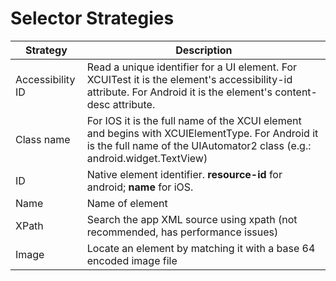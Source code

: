 # Selector Strategies

Strategy |	Description
------------ | -------------
Accessibility ID |	Read a unique identifier for a UI element. For XCUITest it is the element's accessibility-id attribute. For Android it is the element's content-desc attribute.
Class name |	For IOS it is the full name of the XCUI element and begins with XCUIElementType. For Android it is the full name of the UIAutomator2 class (e.g.: android.widget.TextView)
ID |	Native element identifier. **resource-id** for android; **name** for iOS.
Name |	Name of element
XPath |	Search the app XML source using xpath (not recommended, has performance issues)
Image |	Locate an element by matching it with a base 64 encoded image file
